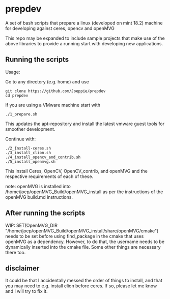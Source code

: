 # prepdev
A set of bash scripts that prepare a linux (developed on mint 18.2) machine for developing against ceres, opencv and openMVG

This repo may be expanded to include sample projects that make use of the above libraries to provide a running start with developing new applications.

## Running the scripts
Usage:

Go to any directory (e.g. home) and use 

    git clone https://github.com/Joeppie/prepdev
    cd prepdev

If you are using a VMware machine start with 

    ./1_prepare.sh
This updates the apt-repository and install the latest vmware guest tools for smoother development.
    
Continue with:

    ./2_Install-ceres.sh	
    ./3_install_clion.sh	
    ./4_install_opencv_and_contrib.sh	
    ./5_install_openmvg.sh
This install Ceres, OpenCV, OpenCV_contrib, and openMVG and the respective requirements of each of these.

note: openMVG is installed into /home/joep/openMVG_Build/openMVG_install as per the instructions of the openMVG build.md instructions.

## After running the scripts

WIP: SET(OpenMVG_DIR "/home/joep/openMVG_Build/openMVG_install/share/openMVG/cmake") needs to be set before using find_package in the cmake that uses openMVG as a dependency.
However, to do that, the username needs to be dynamically inserted into the cmake file. Some other things are necessary there too.

## disclaimer
It could be that I accidentally messed the order of things to install, and that you may need to e.g. install clion before ceres.
If so, please let me know and I will try to fix it.

